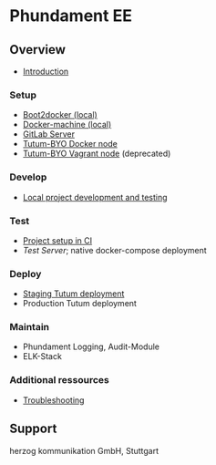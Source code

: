Phundament EE
=============

Overview
--------

- [Introduction](10-introduction.md)

### Setup

- [Boot2docker (local)](21-develop-setup-boot2docker.md)
- [Docker-machine (local)](21-develop-setup-docker-machine.md)
- [GitLab Server](22-test-setup-gitlab.md)
- [Tutum-BYO Docker node](24-staging-setup-tutum-byo-docker-nodes.md)
- [Tutum-BYO Vagrant node](24-staging-setup-tutum-byo-vagrant-nodes.md) (deprecated)


### Develop

- [Local project development and testing](31-develop-local-project-setup.md)


### Test

- [Project setup in CI](32-test-project-ci-setup.md)
- *Test Server*; native docker-compose deployment


### Deploy

- [Staging Tutum deployment](50-deploy-staging-tutum.md)
- Production Tutum deployment


### Maintain

- Phundament Logging, Audit-Module
- ELK-Stack


### Additional ressources

- [Troubleshooting](60-troubleshooting.md)



Support
-------

herzog kommunikation GmbH, Stuttgart